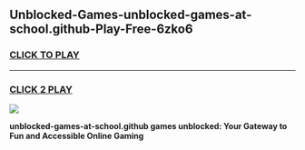 
## Unblocked-Games-unblocked-games-at-school.github-Play-Free-6zko6
<h3>
<a href="https://premium76.site?title=unblocked-games-at-school.github&ref=20A">CLICK TO PLAY</a></h3>
<hr>

<h3>
<a href="https://premium76.site?title=unblocked-games-at-school.github&ref=20A">CLICK 2 PLAY</a>
  
</h3>

<a href="https://premium76.site?title=unblocked-games-at-school.github&ref=20A"><img src="https://clearcache.store/games.png"></a>


**unblocked-games-at-school.github games unblocked: Your Gateway to Fun and Accessible Online Gaming**
